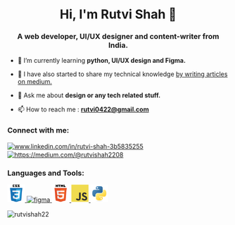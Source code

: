 <h1 align="center">Hi, I'm Rutvi Shah 👋</h1>
<h3 align="center">A web developer, UI/UX designer and content-writer from India.</h3>

- 🔭 I’m currently learning **python, UI/UX design and Figma.**

- 📝 I have also started to share my technical knowledge [by writing articles on medium.](https://medium.com/@rutvishah2208)

- 💬 Ask me about **design or any tech related stuff.**

- 📫 How to reach me : **rutvi0422@gmail.com**

<h3 align="left">Connect with me:</h3>
<p align="left">
<a href="https://linkedin.com/in/www.linkedin.com/in/rutvi-shah-3b5835255" target="blank"><img align="center" src="https://raw.githubusercontent.com/rahuldkjain/github-profile-readme-generator/master/src/images/icons/Social/linked-in-alt.svg" alt="www.linkedin.com/in/rutvi-shah-3b5835255" height="30" width="40" /></a>
<a href="https://medium.com/https://medium.com/@rutvishah2208" target="blank"><img align="center" src="https://raw.githubusercontent.com/rahuldkjain/github-profile-readme-generator/master/src/images/icons/Social/medium.svg" alt="https://medium.com/@rutvishah2208" height="30" width="40" /></a>
</p>

<h3 align="left">Languages and Tools:</h3>
<p align="left"> <a href="https://www.w3schools.com/css/" target="_blank" rel="noreferrer"> <img src="https://raw.githubusercontent.com/devicons/devicon/master/icons/css3/css3-original-wordmark.svg" alt="css3" width="40" height="40"/> </a> <a href="https://www.figma.com/" target="_blank" rel="noreferrer"> <img src="https://www.vectorlogo.zone/logos/figma/figma-icon.svg" alt="figma" width="40" height="40"/> </a> <a href="https://www.w3.org/html/" target="_blank" rel="noreferrer"> <img src="https://raw.githubusercontent.com/devicons/devicon/master/icons/html5/html5-original-wordmark.svg" alt="html5" width="40" height="40"/> </a> <a href="https://developer.mozilla.org/en-US/docs/Web/JavaScript" target="_blank" rel="noreferrer"> <img src="https://raw.githubusercontent.com/devicons/devicon/master/icons/javascript/javascript-original.svg" alt="javascript" width="40" height="40"/> </a> <a href="https://www.python.org" target="_blank" rel="noreferrer"> <img src="https://raw.githubusercontent.com/devicons/devicon/master/icons/python/python-original.svg" alt="python" width="40" height="40"/> </a> </p>

<p><img align="center" src="https://github-readme-stats.vercel.app/api/top-langs?username=rutvishah22&show_icons=true&locale=en&layout=compact" alt="rutvishah22" /></p>



